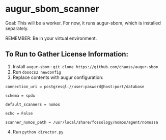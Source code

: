 # augur_sbom_scanner
Goal: This will be a worker. For now, it runs augur-sbom, which is installed separately. 

REMEMBER: Be in your virtual environment. 

## To Run to Gather License Information: 
1. Install `augur-sbom` : `git clone https://github.com/chaoss/augur-sbom`
2. Run `dosocs2 newconfig`
3. Replace contents with augur configuration: 
```
connection_uri = postgresql://user:pasword@host:port/database

schema = spdx

default_scanners = nomos

echo = False

scanner_nomos_path = /usr/local/share/fossology/nomos/agent/nomossa
```
4. Run `python director.py`